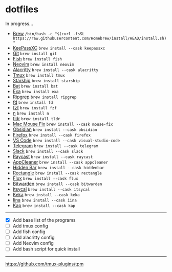# dotfiles

In progress...

- [Brew](https://brew.sh/)
`/bin/bash -c "$(curl -fsSL https://raw.githubusercontent.com/Homebrew/install/HEAD/install.sh)"`
- [ KeePassXC](https://keepassxc.org/)
`brew install --cask keepassxc`
- [Git](https://git-scm.com)
`brew install git`
- [Fish](https://fishshell.com)
`brew install fish`
- [Neovim](https://neovim.io/)
`brew install neovim`
- [Alacritty](https://github.com/alacritty/alacritty/)
`brew install --cask alacritty`
- [Tmux](https://tmux.github.io/)
`brew install tmux`
- [Starship](https://starship.rs)
`brew install starship`
- [Bat](https://github.com/sharkdp/bat)
`brew install bat`
- [Exa](https://the.exa.website)
`brew install exa`
- [Ripgrep](https://github.com/BurntSushi/ripgrep)
`brew install ripgrep`
- [fd](https://github.com/sharkdp/fd)
`brew install fd`
- [fzf](https://github.com/junegunn/fzf)
`brew install fzf`
- [n](https://github.com/tj/n)
`brew install n`
- [tldr](https://tldr.sh/)
`brew install tldr`
- [Mac Mouse Fix](https://github.com/noah-nuebling/mac-mouse-fix) 
`brew install --cask mouse-fix`
- [Obsidian](https://obsidian.md/)
`brew install --cask obsidian`
- [Firefox](https://www.mozilla.org/firefox/)
`brew install --cask firefox`
- [VS Code](https://code.visualstudio.com/)
`brew install --cask visual-studio-code`
- [Telegram](https://macos.telegram.org/)
`brew install --cask telegram`
- [Slack](https://slack.com/)
`brew install --cask slack`
- [Raycast](https://raycast.app/)
`brew install --cask raycast`
- [AppCleaner](https://freemacsoft.net/appcleaner/)
`brew install --cask appcleaner`
- [Hidden Bar](https://github.com/dwarvesf/hidden/)
`brew install --cask hiddenbar`
- [Rectangle](https://rectangleapp.com/)
`brew install --cask rectangle`
- [Flux](https://justgetflux.com/)
`brew install --cask flux`
- [Bitwarden](https://bitwarden.com/)
`brew install --cask bitwarden`
- [Itsycal](https://www.mowglii.com/itsycal/)
`brew install --cask itsycal`
- [Keka](https://www.keka.io/)
`brew install --cask keka`
- [Iina](https://iina.io/)
`brew install --cask iina`
- [Kap](https://getkap.co/)
`brew install --cask kap`
___
- [x] Add base list of the programs
- [ ] Add tmux config
- [ ] Add fish config
- [ ] Add alacritty config
- [ ] Add Neovim config
- [ ] Add bash script for quick install
___
https://github.com/tmux-plugins/tpm
